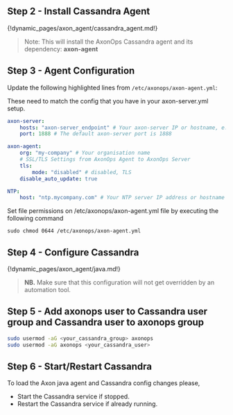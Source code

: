 <h2>Step 2 - Install Cassandra Agent</h2>

{!dynamic_pages/axon_agent/cassandra_agent.md!}

<blockquote>
<p>Note: This will install the AxonOps Cassandra agent and its dependency: <strong>axon-agent</strong></p>
</blockquote>

<h2>Step 3 - Agent Configuration</h2>

<p>Update the following highlighted lines from <code>/etc/axonops/axon-agent.yml</code>:</p>

These need to match the config that you have in your axon-server.yml setup.

``` yaml hl_lines="2 6"
axon-server:
    hosts: "axon-server_endpoint" # Your axon-server IP or hostname, e.g. axonops.mycompany.com
    port: 1888 # The default axon-server port is 1888

axon-agent:
    org: "my-company" # Your organisation name
    # SSL/TLS Settings from AxonOps Agent to AxonOps Server
    tls:
        mode: "disabled" # disabled, TLS
    disable_auto_update: true

NTP:
    host: "ntp.mycompany.com" # Your NTP server IP address or hostname 
```

Set file permissions on /etc/axonops/axon-agent.yml file by executing the following command

```
sudo chmod 0644 /etc/axonops/axon-agent.yml
```

<h2>Step 4 - Configure Cassandra</h2>

{!dynamic_pages/axon_agent/java.md!}

<blockquote>
<p><strong>NB.</strong> Make sure that this configuration will not get overridden by an automation tool.</p>
</blockquote>

<h2>Step 5 - Add axonops user to Cassandra user group and Cassandra user to axonops group</h2>

``` bash
sudo usermod -aG <your_cassandra_group> axonops
sudo usermod -aG axonops <your_cassandra_user>
```

<h2>Step 6 - Start/Restart Cassandra</h2>

To load the Axon java agent and Cassandra config changes please,

- Start the Cassandra service if stopped.
- Restart the Cassandra service if already running.